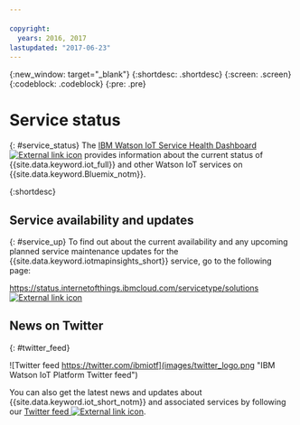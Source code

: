 ```yaml
---

copyright:
  years: 2016, 2017
lastupdated: "2017-06-23"
---
```


{:new_window: target="_blank"}
{:shortdesc: .shortdesc}
{:screen: .screen}
{:codeblock: .codeblock}
{:pre: .pre}

# Service status
{: #service_status}
The [IBM Watson IoT Service Health Dashboard ![External link icon](../../icons/launch-glyph.svg "External link icon")](https://status.internetofthings.ibmcloud.com/servicetype/solutions) provides information about the current status of {{site.data.keyword.iot_full}} and other Watson IoT services on {{site.data.keyword.Bluemix_notm}}.

{:shortdesc}

## Service availability and updates
{: #service_up}
To find out about the current availability and any upcoming planned service maintenance updates for the  {{site.data.keyword.iotmapinsights_short}} service, go to the following page:

[https://status.internetofthings.ibmcloud.com/servicetype/solutions ![External link icon](../../icons/launch-glyph.svg "External link icon")](https://status.internetofthings.ibmcloud.com/servicetype/solutions)

## News on Twitter
{: #twitter_feed}

![Twitter feed https://twitter.com/ibmiotf](images/twitter_logo.png "IBM Watson IoT Platform Twitter feed")

You can also get the latest news and updates about {{site.data.keyword.iot_short_notm}} and associated services by following our [Twitter feed ![External link icon](../../icons/launch-glyph.svg "External link icon")](https://twitter.com/ibmiotf).
